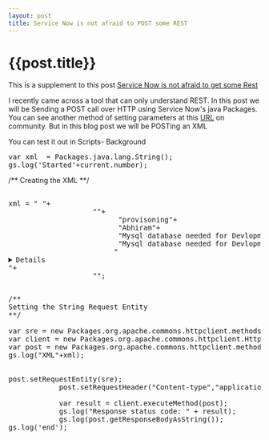 ```yaml
---
layout: post
title: Service Now is not afraid to POST some REST
--- 
```




 {{post.title}}
======================================================




This is a supplement to this post <a href= "http://www.john-james-andersen.com/blog/service-now/service-now-is-not-afraid-to-get-rest.html">Service Now is not afraid to get some Rest</a>

I recently came across a  tool that can only understand REST. In this post we will be Sending a POST call over HTTP using Service Now's java Packages.
You can see another method of setting parameters at this <a href= "http://community.service-now.com/forum/4902"> URL</a> on community. But in this blog post we will be POSTing an XML


You can test it out in Scripts- Background
<pre lang="javascript">
var xml  = Packages.java.lang.String();
gs.log('Started'+current.number);
</pre>
/**
Creating the XML
**/
<pre lang="xml">

xml = "<?xml version=\"1.0\" encoding=\"UTF-8\"?> "+
					"<action>"+
					      "<type>provisoning</type>"+
					      "<program>Abhiram</program>"+
					      "<name>Mysql database needed for Devlopment Env</name>"+
					      "<description>Mysql database needed for Devlopment Env</description> "+     
					     " <details>"+
					      	    "<attribute>"+
					      	    	"<id>cloudProvider</id>"+
					      	    	"<value>private</value>"+
					      	   " </attribute>"+
					      
						    "<attribute>"+
							"<id>serviceOffering</id>"+
							"<value>small</value>"+
						   "</attribute>"+
					
					
					      	    "<attribute>"+
					      	    	"<id>quantity</id>"+
					      	    	"<value>1</value>"+
					      	    "</attribute>"+
					      	  
					
					      	   " <attribute>"+
					      	    	"<id>platform</id>"+
					      	    	"<value>linux</value>"+
					      	    "</attribute>"+
					
					
					      	    "<attribute>"+
					      	    	"<id>os</id>"+
					      	    	"<value>Redhat</value>"+
					      	   " </attribute>"+
					
					
					      	    "<attribute>"+
					      	    	"<id>osVersion</id>"+
					      	    	"<value>Redhat6.2</value>"+
					      	    "</attribute>"+
					
					
					      	    "<attribute>"+
					      	    	"<id>softwareversion</id>"+
					      	    	"<value>mysql-5.1.47-4.el6</value>"+
					      	    "</attribute>"+
                                                    
      						     "<attribute>"+
					      	    	"<id>taskid</id>"+
					      	    	"<value>"+current.number+"</value>"+
					      	    "</attribute>"+
                                                    
								
								
								
					      "</details>"+
					"</action>";
</pre>


<pre lang="javascript">

/**
Setting the String Request Entity
**/
				
var sre = new Packages.org.apache.commons.httpclient.methods.StringRequestEntity(xml);
var client = new Packages.org.apache.commons.httpclient.HttpClient();
var post = new Packages.org.apache.commons.httpclient.methods.PostMethod("http://321.566.677.155:8080/Prov/action/doAction.xml");
gs.log("XML"+xml);


post.setRequestEntity(sre); 
            post.setRequestHeader("Content-type","application/xml"); 
                 
            var result = client.executeMethod(post);
            gs.log("Response status code: " + result);         
            gs.log(post.getResponseBodyAsString());
gs.log('end'); 
            
</pre>

